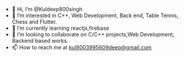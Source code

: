 - 👋 Hi, I’m @Kuldeep800singh
- 👀 I’m interested in C++, Web Development, Back end, Table Tennis, Chess and Flutter.
- 🌱 I’m currently learning reactjs,firebase
- 💞️ I’m looking to collaborate on C/C++ projects,Web Development, Backend based works.
- 📫 How to reach me at kul8003995609deep@gmail.com

<!---
Kuldeep800singh/Kuldeep800singh is a ✨ special ✨ repository because its `README.md` (this file) appears on your GitHub profile.
You can click the Preview link to take a look at your changes.
--->
